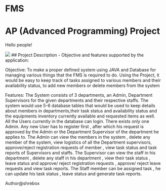 # FMS
# AP (Advanced Programming) Project
<html>
<body>

<p>Hello people!</p>
<img src="https://static1.squarespace.com/static/52d66949e4b0a8cec3bcdd46/t/588f67a0e3df287fa74580b9/1485793188216/Screen+Shot+2017-01-30+at+16.18.10.png?format=1500w">
</body>
</html>
## Project Description - Objective and features supported by the application:

Objective: To make a proper defined system using JAVA and Database for managing various things that the FMS is required to do. Using the Project, it would be easy to keep track of tasks assigned to various members and their availability status, to add new members or delete members from the system 

Features:
The System  consists of 3 departments, an Admin, Department Supervisors for the given departments and their respective staffs. The system would use 5-6 database tables that would be used to keep details about members in departments,their task status and availability status and the equipments inventory currently available and requested items as well. 
All the Users currently in the database can login.
There exists only one Admin.
Any new User has to register first , after which his request is approved by the Admin or the Department Supervisor of the department he applies to.
The Admin can view the members in the system , delete any member of the system, view logistics of all the Department supervisors, approve/reject registration requests of member , view task status and task reports of Supervisors and staffs.
The Supervisor can view the staff in his department , delete any staff in his department , view their task status , leave status and approve/ reject registration requests , approve/ reject leave requests and view task reports.
The Staff member can be assigned task , he can update his task status , leave status and generate task reports.

Author@shrebox
